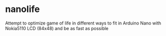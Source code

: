 # nanolife
Attempt to optimize game of life in different ways to fit in Arduino Nano with Nokia5110 LCD (84x48) and be as fast as possible

